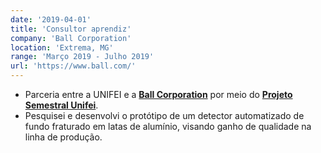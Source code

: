```yaml
---
date: '2019-04-01'
title: 'Consultor aprendiz'
company: 'Ball Corporation'
location: 'Extrema, MG'
range: 'Março 2019 - Julho 2019'
url: 'https://www.ball.com/'
---
```


- Parceria entre a UNIFEI e a [**Ball Corporation**](https://www.ball.com/) por meio do [**Projeto Semestral Unifei**](https://www.instagram.com/projetosemestral/).
- Pesquisei e desenvolvi o protótipo de um detector automatizado de fundo fraturado em latas de alumínio, visando ganho de qualidade na linha de produção.
